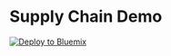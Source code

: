 # Supply Chain Demo

[![Deploy to Bluemix](https://bluemix.net/deploy/button.png)](https://bluemix.net/deploy?repository=https://github.com/mcenatie/sc-web.git)

